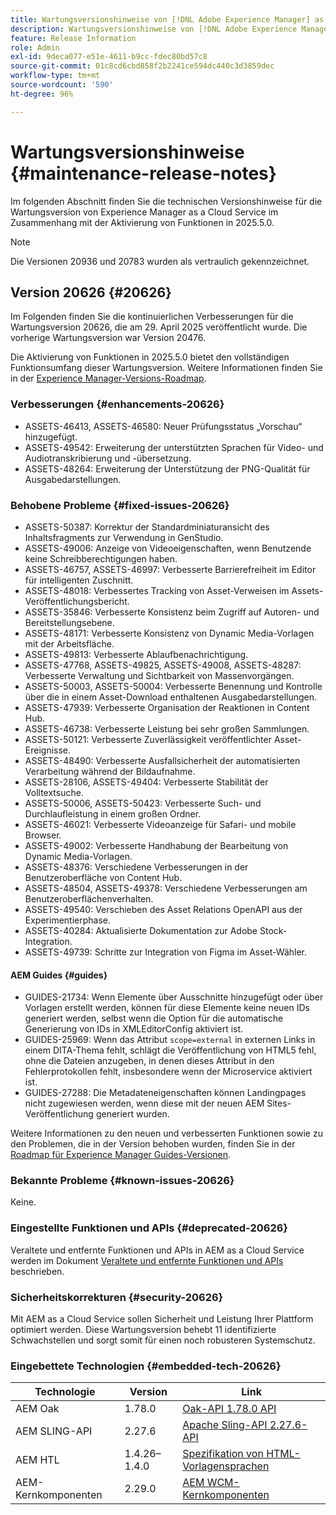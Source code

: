 ```yaml
---
title: Wartungsversionshinweise von [!DNL Adobe Experience Manager] as a Cloud Service in Verbindung mit der Aktivierung von Funktionen in 2025.5.0.
description: Wartungsversionshinweise von [!DNL Adobe Experience Manager] as a Cloud Service in Verbindung mit der Aktivierung von Funktionen in 2025.5.0.
feature: Release Information
role: Admin
exl-id: 9deca077-e51e-4611-b9cc-fdec80bd57c8
source-git-commit: 01c8cd6cbd858f2b2241ce594dc440c3d3859dec
workflow-type: tm+mt
source-wordcount: '590'
ht-degree: 96%

---
```


# Wartungsversionshinweise {#maintenance-release-notes}

Im folgenden Abschnitt finden Sie die technischen Versionshinweise für die Wartungsversion von Experience Manager as a Cloud Service im Zusammenhang mit der Aktivierung von Funktionen in 2025.5.0.

>[!NOTE]
>
> Die Versionen 20936 und 20783 wurden als vertraulich gekennzeichnet.

## Version 20626 {#20626}

Im Folgenden finden Sie die kontinuierlichen Verbesserungen für die Wartungsversion 20626, die am 29. April 2025 veröffentlicht wurde. Die vorherige Wartungsversion war Version 20476.

Die Aktivierung von Funktionen in 2025.5.0 bietet den vollständigen Funktionsumfang dieser Wartungsversion. Weitere Informationen finden Sie in der [Experience Manager-Versions-Roadmap](https://experienceleague.adobe.com/de/docs/experience-manager-release-information/aem-release-updates/update-releases-roadmap).

### Verbesserungen {#enhancements-20626}

* ASSETS-46413, ASSETS-46580: Neuer Prüfungsstatus „Vorschau“ hinzugefügt.
* ASSETS-49542: Erweiterung der unterstützten Sprachen für Video- und Audiotranskribierung und -übersetzung.
* ASSETS-48264: Erweiterung der Unterstützung der PNG-Qualität für Ausgabedarstellungen.

### Behobene Probleme {#fixed-issues-20626}

* ASSETS-50387: Korrektur der Standardminiaturansicht des Inhaltsfragments zur Verwendung in GenStudio.
* ASSETS-49006: Anzeige von Videoeigenschaften, wenn Benutzende keine Schreibberechtigungen haben.
* ASSETS-46757, ASSETS-46997: Verbesserte Barrierefreiheit im Editor für intelligenten Zuschnitt.
* ASSETS-48018: Verbessertes Tracking von Asset-Verweisen im Assets-Veröffentlichungsbericht.
* ASSETS-35846: Verbesserte Konsistenz beim Zugriff auf Autoren- und Bereitstellungsebene.
* ASSETS-48171: Verbesserte Konsistenz von Dynamic Media-Vorlagen mit der Arbeitsfläche.
* ASSETS-49813: Verbesserte Ablaufbenachrichtigung.
* ASSETS-47768, ASSETS-49825, ASSETS-49008, ASSETS-48287: Verbesserte Verwaltung und Sichtbarkeit von Massenvorgängen.
* ASSETS-50003, ASSETS-50004: Verbesserte Benennung und Kontrolle über die in einem Asset-Download enthaltenen Ausgabedarstellungen.
* ASSETS-47939: Verbesserte Organisation der Reaktionen in Content Hub.
* ASSETS-46738: Verbesserte Leistung bei sehr großen Sammlungen.
* ASSETS-50121: Verbesserte Zuverlässigkeit veröffentlichter Asset-Ereignisse.
* ASSETS-48490: Verbesserte Ausfallsicherheit der automatisierten Verarbeitung während der Bildaufnahme.
* ASSETS-28106, ASSETS-49404: Verbesserte Stabilität der Volltextsuche.
* ASSETS-50006, ASSETS-50423: Verbesserte Such- und Durchlaufleistung in einem großen Ordner.
* ASSETS-46021: Verbesserte Videoanzeige für Safari- und mobile Browser.
* ASSETS-49002: Verbesserte Handhabung der Bearbeitung von Dynamic Media-Vorlagen.
* ASSETS-48376: Verschiedene Verbesserungen in der Benutzeroberfläche von Content Hub.
* ASSETS-48504, ASSETS-49378: Verschiedene Verbesserungen am Benutzeroberflächenverhalten.
* ASSETS-49540: Verschieben des Asset Relations OpenAPI aus der Experimentierphase.
* ASSETS-40284: Aktualisierte Dokumentation zur Adobe Stock-Integration.
* ASSETS-49739: Schritte zur Integration von Figma im Asset-Wähler.

#### AEM Guides {#guides}

* GUIDES-21734: Wenn Elemente über Ausschnitte hinzugefügt oder über Vorlagen erstellt werden, können für diese Elemente keine neuen IDs generiert werden, selbst wenn die Option für die automatische Generierung von IDs in XMLEditorConfig aktiviert ist.
* GUIDES-25969: Wenn das Attribut `scope=external` in externen Links in einem DITA-Thema fehlt, schlägt die Veröffentlichung von HTML5 fehl, ohne die Dateien anzugeben, in denen dieses Attribut in den Fehlerprotokollen fehlt, insbesondere wenn der Microservice aktiviert ist.
* GUIDES-27288: Die Metadateneigenschaften können Landingpages nicht zugewiesen werden, wenn diese mit der neuen AEM Sites-Veröffentlichung generiert wurden.

Weitere Informationen zu den neuen und verbesserten Funktionen sowie zu den Problemen, die in der Version behoben wurden, finden Sie in der [Roadmap für Experience Manager Guides-Versionen](https://experienceleague.adobe.com/de/docs/experience-manager-guides/using/release-info/aem-guides-releases-roadmap).

### Bekannte Probleme {#known-issues-20626}

Keine.

### Eingestellte Funktionen und APIs {#deprecated-20626}

Veraltete und entfernte Funktionen und APIs in AEM as a Cloud Service werden im Dokument [Veraltete und entfernte Funktionen und APIs](/help/release-notes/deprecated-removed-features.md) beschrieben.

### Sicherheitskorrekturen {#security-20626}

Mit AEM as a Cloud Service sollen Sicherheit und Leistung Ihrer Plattform optimiert werden. Diese Wartungsversion behebt 11 identifizierte Schwachstellen und sorgt somit für einen noch robusteren Systemschutz.

### Eingebettete Technologien {#embedded-tech-20626}

| Technologie | Version | Link |
|---|---|---|
| AEM Oak | 1.78.0 | [Oak-API 1.78.0 API](https://www.javadoc.io/doc/org.apache.jackrabbit/oak-api/1.78.0/index.html) |
| AEM SLING-API | 2.27.6 | [Apache Sling-API 2.27.6-API](https://www.javadoc.io/doc/org.apache.sling/org.apache.sling.api/latest/index.html) |
| AEM HTL | 1.4.26–1.4.0 | [Spezifikation von HTML-Vorlagensprachen](https://github.com/adobe/htl-spec) |
| AEM-Kernkomponenten | 2.29.0 | [AEM WCM-Kernkomponenten](https://github.com/adobe/aem-core-wcm-components) |
